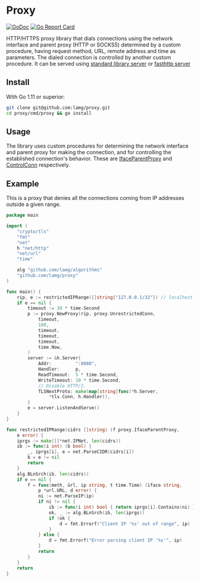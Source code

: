 # Proxy

[![GoDoc][0]][1] [![Go Report Card][2]][3]

HTTP/HTTPS proxy library that dials connections using the network interface and parent proxy (HTTP or SOCKS5) determined by a custom procedure, having request method, URL, remote address and time as parameters. The dialed connection is controlled by another custom procedure. It can be served using [standard library server][4] or [fasthttp server][5]

## Install

With Go 1.11 or superior:

```sh
git clone git@github.com:lamg/proxy.git
cd proxy/cmd/proxy && go install
```

## Usage

The library uses custom procedures for determining the network interface and parent proxy for making the connection, and for controlling the established connection's behavior. These are [IfaceParentProxy][6] and [ControlConn][7] respectively.

## Example

This is a proxy that denies all the connections coming from IP addresses outside a given range.

```go
package main

import (
	"crypto/tls"
	"fmt"
	"net"
	h "net/http"
	"net/url"
	"time"

	alg "github.com/lamg/algorithms"
	"github.com/lamg/proxy"
)

func main() {
	rip, e := restrictedIPRange([]string{"127.0.0.1/32"}) // localhost clients only
	if e == nil {
		timeout := 30 * time.Second
		p := proxy.NewProxy(rip, proxy.UnrestrictedConn,
			timeout,
			100,
			timeout,
			timeout,
			timeout,
			time.Now,
		)
		server := &h.Server{
			Addr:         ":8080",
			Handler:      p,
			ReadTimeout:  5 * time.Second,
			WriteTimeout: 10 * time.Second,
			// Disable HTTP/2.
			TLSNextProto: make(map[string]func(*h.Server,
				*tls.Conn, h.Handler)),
		}
		e = server.ListenAndServe()
	}
}

func restrictedIPRange(cidrs []string) (f proxy.IfaceParentProxy,
	e error) {
	iprgs := make([]*net.IPNet, len(cidrs))
	ib := func(i int) (b bool) {
		_, iprgs[i], e = net.ParseCIDR(cidrs[i])
		b = e != nil
		return
	}
	alg.BLnSrch(ib, len(cidrs))
	if e == nil {
		f = func(meth, ürl, ip string, t time.Time) (iface string,
			p *url.URL, d error) {
			ni := net.ParseIP(ip)
			if ni != nil {
				ib := func(i int) bool { return iprgs[i].Contains(ni) }
				ok, _ := alg.BLnSrch(ib, len(iprgs))
				if !ok {
					d = fmt.Errorf("Client IP '%s' out of range", ip)
				}
			} else {
				d = fmt.Errorf("Error parsing client IP '%s'", ip)
			}
			return
		}
	}
	return
}
```

[0]: https://godoc.org/github.com/lamg/proxy?status.svg
[1]: https://godoc.org/github.com/lamg/proxy

[2]: https://goreportcard.com/badge/github.com/lamg/proxy
[3]: https://goreportcard.com/report/github.com/lamg/proxy

[4]: https://godoc.org/net/http#Server
[5]: https://godoc.org/github.com/valyala/fasthttp#Server

[6]: https://godoc.org/github.com/lamg/proxy#IfaceParentProxy
[7]: https://godoc.org/github.com/lamg/proxy#ControlConn

